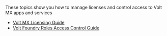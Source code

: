 
These topics show you how to manage licenses and control access to Volt MX apps and services

* [Volt MX Licensing Guide](voltmx_licensing_guide/Content/Homepage.md)
* [Volt Foundry Roles Access Control Guide](voltmx_foundry_roles_access_control_guide/Content/voltmx_foundry_roles_access_control_guide.md)